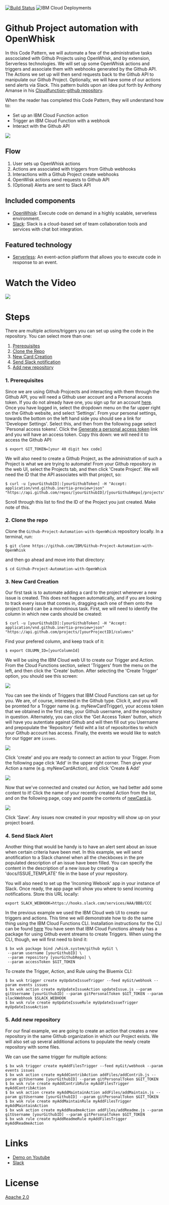 [![Build Status](https://travis-ci.org/IBM/watson-banking-chatbot.svg?branch=master)](https://travis-ci.org/IBM/watson-banking-chatbot)
![IBM Cloud Deployments](https://metrics-tracker.mybluemix.net/stats/527357940ca5e1027fbf945add3b15c4/badge.svg)

# Github Project automation with OpenWhisk

In this Code Pattern, we will automate a few of the administrative tasks asscociated with Github Projects using OpenWhisk, and by extension, Serverless technologies.  We will set up some OpenWhisk actions and triggers and associate them with webhooks generated by the Github API.  The Actions we set up will then send requests back to the Github API to manipulate our Github Project.  Optionally, we will have some of our actions send alerts via Slack.  This pattern builds upon an idea put forth by Anthony Amanse in his [Cloudfunction-github repository](https://github.com/AnthonyAmanse/cloudfunction-github).

When the reader has completed this Code Pattern, they will understand how to:

* Set up an IBM Cloud Function action
* Trigger an IBM Cloud Function with a webhook
* Interact with the Github API

![](docs/source/images/architecture.png)

## Flow
1. User sets up OpenWhisk actions
2. Actions are associated with triggers from Github webhooks
3. Interactions with a Github Project create webhooks
4. OpenWisk actions send requests to Github API
5. (Optional) Alerts are sent to Slack API

## Included components
* [OpenWhisk](https://console.ng.bluemix.net/openwhisk): Execute code on demand in a highly scalable, serverless environment.
* [Slack](https://slack.com/): Slack is a cloud-based set of team collaboration tools and services with chat bot integration.

## Featured technology
* [Serverless](https://www.ibm.com/cloud-computing/bluemix/openwhisk): An event-action platform that allows you to execute code in response to an event.

# Watch the Video
[![](http://img.youtube.com/vi/zvFJFNvrOa8/0.jpg)](https://www.youtube.com/watch?v=zvFJFNvrOa8)

# Steps

There are multiple actions/triggers you can set up using the code in the repository.  You can select more than one:

1. [Prerequisites](#1-prerequisites)
2. [Clone the Repo](#2-clone-the-repo)
3. [New Card Creation](#3-new-card-creation)
4. [Send Slack notification](#4-send-slack-notification)
5. [Add new repository](#5-add-new-repository)

### 1. Prerequisites

Since we are using Github Projcects and interacting with them through the Github API, you will need a Github user account and a Personal access token.  If you do not already have one, you sign up for an account [here](https://github.com/join).  Once you have logged in, select the dropdown menu on the far upper right on the Github website, and select 'Settings'.  From your personal settings, towards the bottom on the left hand side you should see a link for 'Developer Settings'.  Select this, and then from the following page select 'Personal access tokens'.  Click the [Generate a personal access token](https://github.com/settings/tokens/new) link and you will have an access token.  Copy this down: we will need it to access the Github API:
```
$ export GIT_TOKEN=[your 40 digit hex code]
```

We will also need to create a Github Project, as the administration of such a Project is what we are trying to automate!  From your Github repository in the web UI, select the Projects tab, and then click 'Create Project'.  We will need the ID that the API associates with that project, so:

```
$ curl -u [yourGithubID]:[yourGithubToken] -H "Accept: application/vnd.github.inertia-preview+json" "https://api.github.com/repos/[yourGithubID]/[yourGithubRepo]/projects"
```

Scroll through this list to find the ID of the Project you just created.  Make note of this.


### 2. Clone the repo

Clone the `Github-Project-Automation-with-OpenWhisk` repository locally. In a terminal, run:

```
$ git clone https://github.com/IBM/Github-Project-Automation-with-OpenWhisk
```
and then go ahead and move into that directory:
```
$ cd Github-Project-Automation-with-OpenWhisk
```

### 3. New Card Creation

Our first task is to automate adding a card to the project whenever a new issue is created.  This does not happen automatically, and if you are looking to track every issue that comes in, dragging each one of them onto the project board can be a monotinous task.  First, we will need to identify the column in which new cards should be created:

```
$ curl -u [yourGithubID]:[yourGithubToken] -H "Accept: application/vnd.github.inertia-preview+json" "https://api.github.com/projects/[yourProjectID]/columns"
```
Find your prefered column, and keep track of it:
```
$ export COLUMN_ID=[yourColumnId]
```

We will be using the IBM Cloud web UI to create our Trigger and Action.  From the Cloud Functions section, select 'Triggers' from the menu on the left, and then click the 'Create' button.  After selecting the 'Create Trigger' option, you should see this screen:

![](docs/source/images/connecttrigger.png)

You can see the kinds of Triggers that IBM Cloud Functions can set up for you.  We are, of course, interested in the Github type.  Click it, and you will be promted for a Trigger name (e.g. myNewCardTrigger), your access token that we obtained in the first step, your Github username, and the repository in question.  Alternately, you can click the 'Get Access Token' button, which will have you autentiate against Github and will then fill out you Username and prepopulate the 'Repository' field wiht a list of repositorities to which your Github account has access.  Finally, the events we would like to watch for our tigger are `issues`.

![](docs/source/images/connecttrigger2.png)

Click 'create' and you are ready to connect an action to your Trigger.  From the following page click 'Add' in the upper right corner.  Then give your Action a name (e.g. myNewCardAction), and click 'Create & Add'

![](docs/source/images/addaction.png)

Now that we've connected and created our Action, we had better add some content to it!  Click the name of your recently created Action from the list, and on the following page, copy and paste the contents of [newCard.js](newCard.js).

![](docs/source/images/newaction.png)

Click 'Save'.  Any issues now created in your repositry will show up on your project board.

### 4. Send Slack Alert

Another thing that would be handy is to have an alert sent about an issue when certain criteria have been met.  In this example, we will send anotification to a Slack channel when all the checkboxes in the pre populated description of an issue have been filled.  You can specify the content in the description of a new issue by creating a 'docs/ISSUE_TEMPLATE' file in the base of your repository.

You will also need to set up the 'Incoming Webook' app in your instance of Slack.  Once ready, the app page will show you where to send incoming notifications.  Store this URL locally:
```
export SLACK_WEBHOOK=https://hooks.slack.com/services/AAA/BBB/CCC
```

In the previous example we used the IBM Cloud web UI to create our triggers and actions.  This time we will demonstrate how to do the same thing using the IBM Cloud Functions CLI.  Installation instructions for the CLI can be found [here](https://console.bluemix.net/docs/openwhisk/bluemix_cli.html#cloudfunctions_cli)
You have seen that IBM Cloud Functions already has a package for using Github event streams to create Triggers.  When using the CLI, though, we will first need to bind it:

```
$ bx wsk package bind /whisk.system/github myGit \
 --param username [yourGithubID] \
 --param repository [yourGithubRepo] \
 --param accessToken $GIT_TOKEN
```

To create the Trigger, Action, and Rule using the Bluemix CLI:
```
$ bx wsk trigger create myUpdateIssueTrigger --feed myGit/webhook --param events issues
$ bx wsk action create myUpdateIssueAction updateIssue.js --param gitUsername [yourGithubID] --param gitPersonalToken $GIT_TOKEN --param slackWebhook $SLACK_WEBHOOK
$ bx wsk rule create myUpdateIssueRule myUpdateIssueTrigger myUpdateIssueAction
```

### 5. Add new repository

For our final example, we are going to create an action that creates a new repository in the same Github organization in which our Project exists.  We will also set up several additional actions to populate the newly create repository with some files.

We can use the same trigger for multiple actions:

```
$ bx wsk trigger create myAddFilesTrigger --feed myGit/webhook --param events issues
$ bx wsk action create myAddContribAction addFiles/addContrib.js --param gitUsername [yourGithubID] --param gitPersonalToken $GIT_TOKEN
$ bx wsk rule create myAddContribRule myAddFilesTrigger myAddContribAction
$ bx wsk action create myAddMaintainAction addFiles/addMaintain.js --param gitUsername [yourGithubID] --param gitPersonalToken $GIT_TOKEN
$ bx wsk rule create myAddMaintainRule myAddFilesTrigger myAddMaintainAction
$ bx wsk action create myAddReadmeAction addFiles/addReadme.js --param gitUsername [yourGithubID] --param gitPersonalToken $GIT_TOKEN
$ bx wsk rule create myAddReadmeRule myAddFilesTrigger myAddReadmeAction

```




# Links
* [Demo on Youtube](https://www.youtube.com/watch?v=Jxi7U7VOMYg)
* [Slack](https://slack.com/)

# License
[Apache 2.0](LICENSE)
